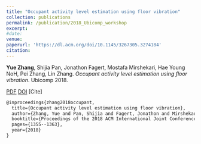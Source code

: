 ```yaml
---
title: "Occupant activity level estimation using floor vibration"
collection: publications
permalink: /publication/2018_Ubicomp_workshop
excerpt: 
#date: 
venue: 
paperurl: 'https://dl.acm.org/doi/10.1145/3267305.3274184'
citation: 
---
```

**Yue Zhang**, Shijia Pan, Jonathon Fagert, Mostafa Mirshekari, Hae Young NoH, Pei Zhang, Lin Zhang. *Occupant activity level estimation using floor vibration*. Ubicomp 2018.

[PDF](http://yzthu.github.io/files/2018_Ubicomp_workshop.pdf) [DOI](diolink)
[Cite]
```markdown
@inproceedings{zhang2018occupant,
  title={Occupant activity level estimation using floor vibration},
  author={Zhang, Yue and Pan, Shijia and Fagert, Jonathon and Mirshekari, Mostafa and Noh, Hae Young and Zhang, Pei and Zhang, Lin},
  booktitle={Proceedings of the 2018 ACM International Joint Conference and 2018 International Symposium on Pervasive and Ubiquitous Computing and Wearable Computers},
  pages={1355--1363},
  year={2018}
}
```